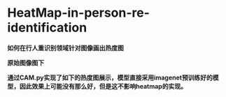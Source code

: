 # HeatMap-in-person-re-identification
<b>如何在行人重识别领域针对图像画出热度图<b/>

原始图像图下


通过CAM.py实现了如下的热度图展示，模型直接采用imagenet预训练好的模型，因此效果上可能没有那么好，但是这不影响heatmap的实现。


